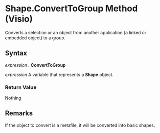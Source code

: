 
# Shape.ConvertToGroup Method (Visio)

Converts a selection or an object from another application (a linked or embedded object) to a group.


## Syntax

 _expression_ . **ConvertToGroup**

 _expression_ A variable that represents a **Shape** object.


### Return Value

Nothing


## Remarks

If the object to convert is a metafile, it will be converted into basic shapes.

